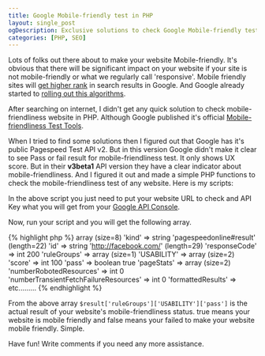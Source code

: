 ```yaml
---
title: Google Mobile-friendly test in PHP
layout: single_post
ogDescription: Exclusive solutions to check Google Mobile-friendly test in PHP. No API required. Less than 10 lines of code and check your mobile friendly site in PHP
categories: [PHP, SEO]
---
```


Lots of folks out there about to make your website Mobile-friendly. It's obvious that there will be significant impact on your website if your site is not mobile-friendly or what we regularly call 'responsive'. Mobile friendly sites will [get higher rank](http://googlewebmastercentral.blogspot.com/2015/02/finding-more-mobile-friendly-search.html) in search results in Google. And Google already started to [rolling out this algorithms](http://googlewebmastercentral.blogspot.com/2015/04/rolling-out-mobile-friendly-update.html).

After searching on internet, I didn't get any quick solution to check mobile-friendliness website in PHP. Although Google published it's official [Mobile-friendliness Test Tools](https://www.google.com/webmasters/tools/mobile-friendly/).

When I tried to find some solutions then I figured out that Google has it's public Pagespeed Test API v2. But in this version Google didn't make it clear to see Pass or fail result for mobile-friendliness test. It only shows UX score. But in their **v3beta1** API version they have a clear indicator about mobile-friendliness. And I figured it out and made a simple PHP functions to check the mobile-friendliness test of any website. Here is my scripts:

<script src="https://gist.github.com/shahariaazam/73c0644c6b2f2cba5ca2.js"></script>

In the above script you just need to put your website URL to check and API Key what you will get from your [Google API Console](https://code.google.com/apis/console). 

Now, run your script and you will get the following array.

{% highlight php %}
array (size=8)
  'kind' => string 'pagespeedonline#result' (length=22)
  'id' => string 'http://facebook.com/' (length=29)
  'responseCode' => int 200
  'ruleGroups' => 
    array (size=1)
      'USABILITY' => 
        array (size=2)
          'score' => int 100
          'pass' => boolean true
  'pageStats' => 
    array (size=2)
      'numberRobotedResources' => int 0
      'numberTransientFetchFailureResources' => int 0
  'formattedResults' => etc.........
{% endhighlight %}

From the above array `$result['ruleGroups']['USABILITY']['pass']` is the actual result of your website's mobile-friendliness status. true means your website is mobile friendly and false means your failed to make your website mobile friendly. Simple.

Have fun! Write comments if you need any more assistance.
